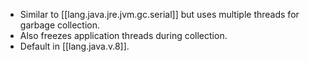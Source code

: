 
- Similar to [[lang.java.jre.jvm.gc.serial]] but uses multiple threads for garbage collection.
- Also freezes application threads during collection.
- Default in [[lang.java.v.8]].